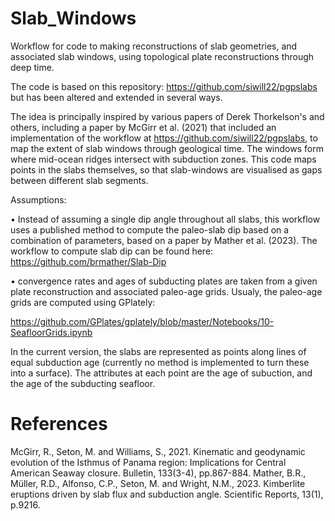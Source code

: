# Slab_Windows
Workflow for code to making reconstructions of slab geometries, and associated slab windows, using topological plate reconstructions through deep time.

The code is based on this repository: https://github.com/siwill22/pgpslabs but has been altered and extended in several ways.

The idea is principally inspired by various papers of Derek Thorkelson's and others, including a paper by McGirr et al. (2021) that included an implementation of the workflow at https://github.com/siwill22/pgpslabs, to map the extent of slab windows through geological time. The windows form where mid-ocean ridges intersect with subduction zones. This code maps points in the slabs themselves, so that slab-windows are visualised as gaps between different slab segments.

Assumptions:

•	Instead of assuming a single dip angle throughout all slabs, this workflow uses a published method to compute the paleo-slab dip based on a combination of parameters, based on a paper by Mather et al. (2023). The workflow to compute slab dip can be found here: https://github.com/brmather/Slab-Dip

•	convergence rates and ages of subducting plates are taken from a given plate reconstruction and associated paleo-age grids. Usualy, the paleo-age grids are computed using GPlately: 

https://github.com/GPlates/gplately/blob/master/Notebooks/10-SeafloorGrids.ipynb

In the current version, the slabs are represented as points along lines of equal subduction age (currently no method is implemented to turn these into a surface). The attributes at each point are the age of subuction, and  the age of the subducting seafloor.

# References
McGirr, R., Seton, M. and Williams, S., 2021. Kinematic and geodynamic evolution of the Isthmus of Panama region: Implications for Central American Seaway closure. Bulletin, 133(3-4), pp.867-884.
Mather, B.R., Müller, R.D., Alfonso, C.P., Seton, M. and Wright, N.M., 2023. Kimberlite eruptions driven by slab flux and subduction angle. Scientific Reports, 13(1), p.9216.
